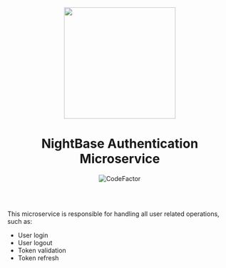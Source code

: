 <div align="center">
    <img src="https://i.imgur.com/lIyPUA9.png" width="250" height="250"/>
</div>

<div align="center">
    <h1>NightBase Authentication Microservice</h1>
    <img src="https://www.codefactor.io/repository/github/nightbase/account-service/badge" alt="CodeFactor" />
</div>

<br><br>

This microservice is responsible for handling all user related operations, such as:

- User login
- User logout
- Token validation
- Token refresh